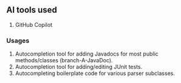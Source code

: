## AI tools used
1. GitHub Copilot

### Usages
1. Autocompletion tool for adding Javadocs for most public methods/classes (branch-A-JavaDoc).
2. Autocompletion tool for adding/editing JUnit tests.
3. Autocompleting boilerplate code for various parser subclasses.
